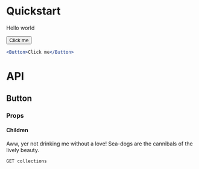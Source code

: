 # Quickstart

Hello world

<Button>Click me</Button>

```jsx
<Button>Click me</Button>
```

# API

## Button

### Props

#### Children

Aww, yer not drinking me without a love! Sea-dogs are the cannibals of the lively beauty.

```http
GET collections
```
